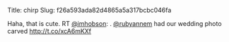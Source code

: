 Title: chirp
Slug: f26a593ada82d4865a5a317bcbc046fa

Haha, that is cute. RT <a href="http://twitter.com/imhobson">@imhobson</a>: . <a href="http://twitter.com/rubyannem">@rubyannem</a> had our wedding photo carved <a href="http://t.co/xcA6mKXf">http://t.co/xcA6mKXf</a>
